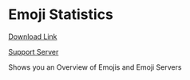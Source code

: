 # Emoji Statistics

[Download Link](https://OILYY.github.io/downloader/?plugin=EmojiStatistics)

[Support Server](https://discord.gg/Y36CTWeCFE)

Shows you an Overview of Emojis and Emoji Servers
